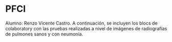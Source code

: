 # PFCI
Alumno: Renzo Vicente Castro.
A continuación, se incluyen los blocs de colaboratory con las pruebas realizadas a nivel de imágenes de radiografías de pulmones sanos y con neumonía.
